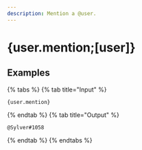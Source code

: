 ```yaml
---
description: Mention a @user.
---
```

# {user.mention;[user]}
## Examples
{% tabs %}
{% tab title="Input" %}
```text
{user.mention}
```
{% endtab %}
{% tab title="Output" %}
```text
@Sylver#1058
```
{% endtab %}
{% endtabs %}